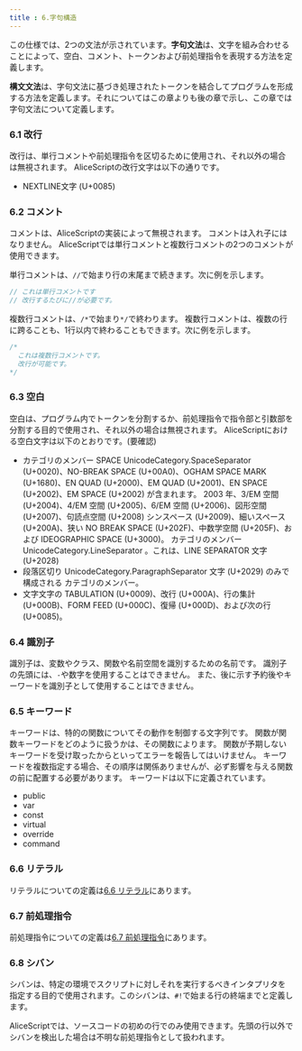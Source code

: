 ```yaml
---
title : 6.字句構造
---
```

この仕様では、2つの文法が示されています。**字句文法**は、文字を組み合わせることによって、空白、コメント、トークンおよび前処理指令を表現する方法を定義します。

**構文文法**は、字句文法に基づき処理されたトークンを結合してプログラムを形成する方法を定義します。それについてはこの章よりも後の章で示し、この章では字句文法について定義します。

### 6.1 改行
改行は、単行コメントや前処理指令を区切るために使用され、それ以外の場合は無視されます。
AliceScriptの改行文字は以下の通りです。

- NEXTLINE文字 (U+0085)

### 6.2 コメント
コメントは、AliceScriptの実装によって無視されます。
コメントは入れ子にはなりません。
AliceScriptでは単行コメントと複数行コメントの2つのコメントが使用できます。

単行コメントは、`//`で始まり行の末尾まで続きます。次に例を示します。

```cs title="AliceScript"
// これは単行コメントです
// 改行するたびに//が必要です。
```

複数行コメントは、`/*`で始まり`*/`で終わります。
複数行コメントは、複数の行に跨ることも、1行以内で終わることもできます。次に例を示します。

```cs title="AliceScript"
/*
  これは複数行コメントです。
  改行が可能です。
*/
```

### 6.3 空白
空白は、プログラム内でトークンを分割するか、前処理指令で指令部と引数部を分割する目的で使用され、それ以外の場合は無視されます。
AliceScriptにおける空白文字は以下のとおりです。(要確認)

- カテゴリのメンバー SPACE UnicodeCategory.SpaceSeparator (U+0020)、NO-BREAK SPACE (U+00A0)、OGHAM SPACE MARK (U+1680)、EN QUAD (U+2000)、EM QUAD (U+2001)、EN SPACE (U+2002)、EM SPACE (U+2002) が含まれます。 2003 年、3/EM 空間 (U+2004)、4/EM 空間 (U+2005)、6/EM 空間 (U+2006)、図形空間 (U+2007)、句読点空間 (U+2008) シンスペース (U+2009)、細いスペース (U+200A)、狭い NO BREAK SPACE (U+202F)、中数学空間 (U+205F)、および IDEOGRAPHIC SPACE (U+3000)。
カテゴリのメンバー UnicodeCategory.LineSeparator 。これは、LINE SEPARATOR 文字 (U+2028) 
- 段落区切り UnicodeCategory.ParagraphSeparator 文字 (U+2029) のみで構成される カテゴリのメンバー。
- 文字文字の TABULATION (U+0009)、改行 (U+000A)、行の集計 (U+000B)、FORM FEED (U+000C)、復帰 (U+000D)、および次の行 (U+0085)。

### 6.4 識別子
識別子は、変数やクラス、関数や名前空間を識別するための名前です。
識別子の先頭には、`-`や数字を使用することはできません。
また、後に示す予約後やキーワードを識別子として使用することはできません。

### 6.5 キーワード
キーワードは、特的の関数についてその動作を制御する文字列です。
関数が関数キーワードをどのように扱うかは、その関数によります。
関数が予期しないキーワードを受け取ったからといってエラーを報告してはいけません。
キーワードを複数指定する場合、その順序は関係ありませんが、必ず影響を与える関数の前に配置する必要があります。
キーワードは以下に定義されています。

- public
- var
- const
- virtual
- override
- command

### 6.6 リテラル
リテラルについての定義は[6.6 リテラル](./6_literal.md)にあります。

### 6.7 前処理指令
前処理指令についての定義は[6.7 前処理指令](./7_preprocessor_directive.md)にあります。

### 6.8 シバン
シバンは、特定の環境でスクリプトに対しそれを実行するべきインタプリタを指定する目的で使用されます。このシバンは、`#!`で始まる行の終端までと定義します。

AliceScriptでは、ソースコードの初めの行でのみ使用できます。先頭の行以外でシバンを検出した場合は不明な前処理指令として扱われます。